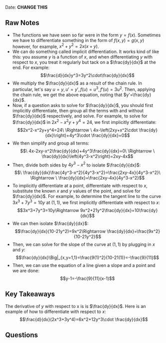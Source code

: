 Date: **CHANGE THIS**

## Raw Notes

- The functions we have seen so far were in the form $y=f(x)$. Sometimes we have to differentiate something in the form of $f(x,y)=g(x,y)$ however, for example, $x^2+y^2=2x(x+y)$.
- We can do something called implicit differentiation. It works kind of like this: you assume $y$ is a function of $x$, and when differentiating $y$ with respect to $x$, you treat it regularly but tack on a $\frac{dy}{dx}$ at the end. For example: $$\frac{d}{dx}y^3=3y^2\cdot\frac{dy}{dx}$$
- We multiply the $\frac{dy}{dx}$ as a result of the chain rule. In particular, let's say $u=y, u'=y', f(u)=u^3, f'(u)=3u^2$. Then, applying the chain rule, we get the above equation, noting that $y'=\frac{dy}{dx}$.
- Now, if a question asks to solve for $\frac{dy}{dx}$, you should first implicitly differentiate, then group all the terms with and without $\frac{dy}{dx}$ respectively, and solve. For example, to solve for $\frac{dy}{dx}$ in $2x^2-x^2y+y^4=24$, we first implicitly differentiate: $$2x^2-x^2y+y^4=24\ \Rightarrow \ 4x-\left(2xy+x^2\cdot \frac{dy}{dx}\right)+4y^3\cdot \frac{dy}{dx}=0$$
- We then simplify and group all terms: $$\ 4x-2xy-x^2\frac{dy}{dx}+4y^3\frac{dy}{dx}=0\ \Rightarrow \ \frac{dy}{dx}\left(4y^3-x^2\right)=2xy-4x$$
- Then, divide both sides by $4y^3-x^2$ to isolate $\frac{dy}{dx}$: $$\ \frac{dy}{dx}\frac{4y^3-x^2}{4y^3-x^2}=\frac{2xy-4x}{4y^3-x^2}\ \Rightarrow \ \frac{dy}{dx}=\frac{2xy-4x}{4y^3-x^2}$$
- To implicitly differentiate at a point, differentiate with respect to $x$, substitute the known $x$ and $y$ values of the point, and solve for $\frac{dy}{dx}$. For example, to determine the tangent line to the curve $3x^3+7y^3=10y$ at $(1,1)$, we first implicitly differentiate with respect to $x$: $$3x^3+7y^3=10y\Rightarrow 9x^2+21y^2\frac{dy}{dx}=10\frac{dy}{dx}$$
- We can then isolate $\frac{dy}{dx}$: $$\frac{dy}{dx}(10-21y^2)=9x^2\Rightarrow \frac{dy}{dx}=\frac{9x^2}{10-21y^2}$$
- Then, we can solve for the slope of the curve at $(1,1)$ by plugging in $x$ and $y$: $$\frac{dy}{dx}\Big|_{x,y=1,1}=\frac{9(1)^2}{10-21(1)}=-\frac{9}{11}$$
- Then, we can use the equation of a line given a slope and a point and we are done: $$y-1=-\frac{9}{11}(x-1)$$
## Key Takeaways

The derivative of $y$ with respect to x is is $\frac{dy}{dx}$. Here is an example of how to differentiate with respect to $x$: $$\frac{d}{dx}(2x^3+3y^4)=6x^2+12y^3\cdot \frac{dy}{dx}$$

## Questions

